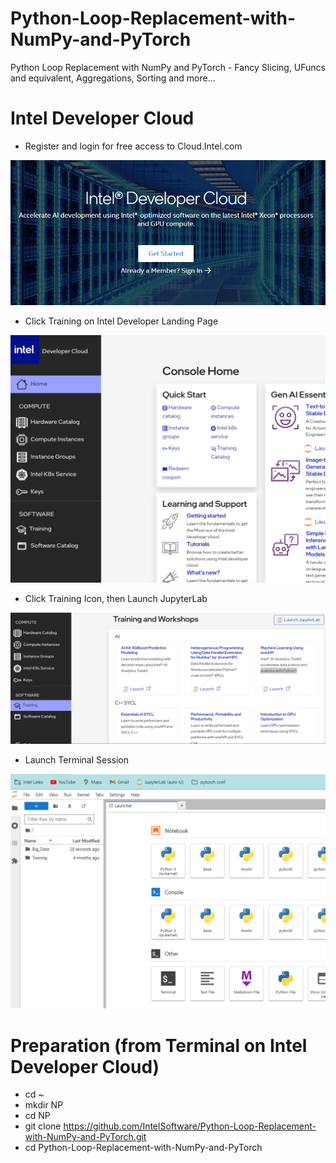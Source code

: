 # Python-Loop-Replacement-with-NumPy-and-PyTorch
Python Loop Replacement with NumPy and PyTorch - Fancy Slicing, UFuncs and equivalent, Aggregations, Sorting and more...

# Intel Developer Cloud

- Register and login for free access to Cloud.Intel.com

![IDCGetStarted.png](Assets/IDCGetStarted.png)

- Click Training on Intel Developer Landing Page

![IDCLandingPage.png](Assets/IDCLandingPage.png)

- Click Training Icon, then Launch JupyterLab

![IDCTrainingPage.png](Assets/IDCTrainingPage.png)

- Launch Terminal Session

 ![IDCLauncher.png](Assets/IDCLauncher.png) 


# Preparation (from Terminal on Intel Developer Cloud)
- cd ~
- mkdir NP
- cd NP
- git clone https://github.com/IntelSoftware/Python-Loop-Replacement-with-NumPy-and-PyTorch.git
- cd Python-Loop-Replacement-with-NumPy-and-PyTorch

